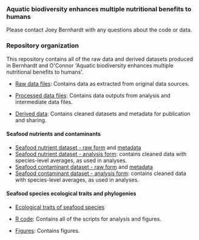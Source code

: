 ### Aquatic biodiversity enhances multiple nutritional benefits to humans

Please contact Joey Bernhardt with any questions about the code or data.

### Repository organization

This repository contains all of the raw data and derived datasets produced in Bernhardt and O'Connor 'Aquatic biodiversity enhances multiple nutritional benefits to humans'. 


* [Raw data files](https://github.com/JoeyBernhardt/Nutrient_analysis/tree/master/data): Contains data as extracted from original data sources.

* [Processed data files](https://github.com/JoeyBernhardt/Nutrient_analysis/tree/master/data-processed): Contains data outputs from analysis and intermediate data files.

* [Derived data](https://github.com/JoeyBernhardt/Nutrient_analysis/tree/master/data-to-share): Contains cleaned datasets and metadata for publication and sharing.

#### Seafood nutrients and contaminants
  * [Seafood nutrient dataset - raw form](https://github.com/JoeyBernhardt/Nutrient_analysis/blob/master/data-to-share/global-seafood-nutrient-dataset-raw.csv) and [metadata](https://github.com/JoeyBernhardt/Nutrient_analysis/blob/master/data-to-share/global-seafood-metadata.txt)
  * [Seafood nutrient dataset - analysis form](https://github.com/JoeyBernhardt/Nutrient_analysis/blob/master/data-to-share/global-seafood-nutrient-data-for-analysis.csv): contains cleaned data with species-level averages, as used in analyses.
  * [Seafood contaminant dataset - raw form](https://github.com/JoeyBernhardt/Nutrient_analysis/blob/master/data-to-share/seafood-contaminant-data-cleaned.csv) and [metadata](https://github.com/JoeyBernhardt/Nutrient_analysis/blob/master/data-to-share/seafood-contaminant-metadata.txt)
  * [Seafood contaminant dataset - analysis form](https://github.com/JoeyBernhardt/Nutrient_analysis/blob/master/data-to-share/global-seafood-nutrient-data-for-analysis.csv): contains cleaned data with species-level averages, as used in analyses.

#### Seafood species ecological traits and phylogenies

 * [Ecological traits of seafood species](https://github.com/JoeyBernhardt/Nutrient_analysis/blob/master/data-to-share/seafood-species-ecological-traits.csv)

* [R code](https://github.com/JoeyBernhardt/Nutrient_analysis/tree/master/Rscripts): Contains all of the scripts for analysis and figures.


* [Figures](https://github.com/JoeyBernhardt/Nutrient_analysis/tree/master/figures): Contains figures.


